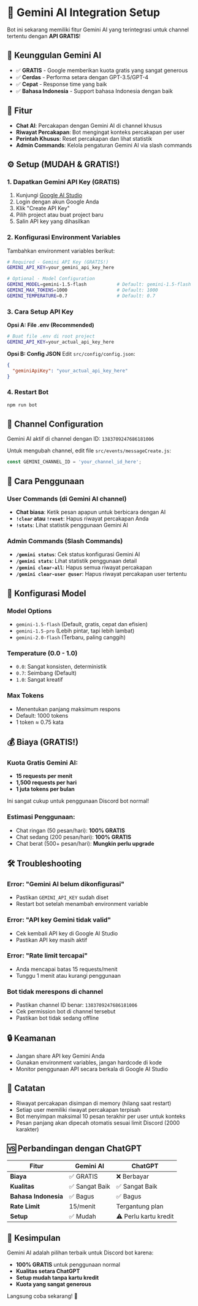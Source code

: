 # 🤖 Gemini AI Integration Setup

Bot ini sekarang memiliki fitur Gemini AI yang terintegrasi untuk channel tertentu dengan **API GRATIS**!

## 🎉 Keunggulan Gemini AI

- ✅ **GRATIS** - Google memberikan kuota gratis yang sangat generous
- ✅ **Cerdas** - Performa setara dengan GPT-3.5/GPT-4
- ✅ **Cepat** - Response time yang baik
- ✅ **Bahasa Indonesia** - Support bahasa Indonesia dengan baik

## 🚀 Fitur

- **Chat AI**: Percakapan dengan Gemini AI di channel khusus
- **Riwayat Percakapan**: Bot mengingat konteks percakapan per user
- **Perintah Khusus**: Reset percakapan dan lihat statistik
- **Admin Commands**: Kelola pengaturan Gemini AI via slash commands

## ⚙️ Setup (MUDAH & GRATIS!)

### 1. Dapatkan Gemini API Key (GRATIS)

1. Kunjungi [Google AI Studio](https://makersuite.google.com/app/apikey)
2. Login dengan akun Google Anda
3. Klik "Create API Key"
4. Pilih project atau buat project baru
5. Salin API key yang dihasilkan

### 2. Konfigurasi Environment Variables

Tambahkan environment variables berikut:

```bash
# Required - Gemini API Key (GRATIS!)
GEMINI_API_KEY=your_gemini_api_key_here

# Optional - Model Configuration
GEMINI_MODEL=gemini-1.5-flash           # Default: gemini-1.5-flash
GEMINI_MAX_TOKENS=1000                  # Default: 1000
GEMINI_TEMPERATURE=0.7                  # Default: 0.7
```

### 3. Cara Setup API Key

**Opsi A: File .env (Recommended)**
```bash
# Buat file .env di root project
GEMINI_API_KEY=your_actual_api_key_here
```

**Opsi B: Config JSON**
Edit `src/config/config.json`:
```json
{
  "geminiApiKey": "your_actual_api_key_here"
}
```

### 4. Restart Bot

```bash
npm run bot
```

## 📍 Channel Configuration

Gemini AI aktif di channel dengan ID: `1383709247686181006`

Untuk mengubah channel, edit file `src/events/messageCreate.js`:
```javascript
const GEMINI_CHANNEL_ID = 'your_channel_id_here';
```

## 🎯 Cara Penggunaan

### User Commands (di Gemini AI channel)

- **Chat biasa**: Ketik pesan apapun untuk berbicara dengan AI
- **`!clear` atau `!reset`**: Hapus riwayat percakapan Anda
- **`!stats`**: Lihat statistik penggunaan Gemini AI

### Admin Commands (Slash Commands)

- **`/gemini status`**: Cek status konfigurasi Gemini AI
- **`/gemini stats`**: Lihat statistik penggunaan detail
- **`/gemini clear-all`**: Hapus semua riwayat percakapan
- **`/gemini clear-user @user`**: Hapus riwayat percakapan user tertentu

## 🔧 Konfigurasi Model

### Model Options
- `gemini-1.5-flash` (Default, gratis, cepat dan efisien)
- `gemini-1.5-pro` (Lebih pintar, tapi lebih lambat)
- `gemini-2.0-flash` (Terbaru, paling canggih)

### Temperature (0.0 - 1.0)
- `0.0`: Sangat konsisten, deterministik
- `0.7`: Seimbang (Default)
- `1.0`: Sangat kreatif

### Max Tokens
- Menentukan panjang maksimum respons
- Default: 1000 tokens
- 1 token ≈ 0.75 kata

## 💰 Biaya (GRATIS!)

### Kuota Gratis Gemini AI:
- **15 requests per menit**
- **1,500 requests per hari**
- **1 juta tokens per bulan**

Ini sangat cukup untuk penggunaan Discord bot normal!

### Estimasi Penggunaan:
- Chat ringan (50 pesan/hari): **100% GRATIS**
- Chat sedang (200 pesan/hari): **100% GRATIS**
- Chat berat (500+ pesan/hari): **Mungkin perlu upgrade**

## 🛠️ Troubleshooting

### Error: "Gemini AI belum dikonfigurasi"
- Pastikan `GEMINI_API_KEY` sudah diset
- Restart bot setelah menambah environment variable

### Error: "API key Gemini tidak valid"
- Cek kembali API key di Google AI Studio
- Pastikan API key masih aktif

### Error: "Rate limit tercapai"
- Anda mencapai batas 15 requests/menit
- Tunggu 1 menit atau kurangi penggunaan

### Bot tidak merespons di channel
- Pastikan channel ID benar: `1383709247686181006`
- Cek permission bot di channel tersebut
- Pastikan bot tidak sedang offline

## 🔒 Keamanan

- Jangan share API key Gemini Anda
- Gunakan environment variables, jangan hardcode di kode
- Monitor penggunaan API secara berkala di Google AI Studio

## 📝 Catatan

- Riwayat percakapan disimpan di memory (hilang saat restart)
- Setiap user memiliki riwayat percakapan terpisah
- Bot menyimpan maksimal 10 pesan terakhir per user untuk konteks
- Pesan panjang akan dipecah otomatis sesuai limit Discord (2000 karakter)

## 🆚 Perbandingan dengan ChatGPT

| Fitur | Gemini AI | ChatGPT |
|-------|-----------|---------|
| **Biaya** | ✅ GRATIS | ❌ Berbayar |
| **Kualitas** | ✅ Sangat Baik | ✅ Sangat Baik |
| **Bahasa Indonesia** | ✅ Bagus | ✅ Bagus |
| **Rate Limit** | 15/menit | Tergantung plan |
| **Setup** | ✅ Mudah | ⚠️ Perlu kartu kredit |

## 🎊 Kesimpulan

Gemini AI adalah pilihan terbaik untuk Discord bot karena:
- **100% GRATIS** untuk penggunaan normal
- **Kualitas setara ChatGPT**
- **Setup mudah tanpa kartu kredit**
- **Kuota yang sangat generous**

Langsung coba sekarang! 🚀